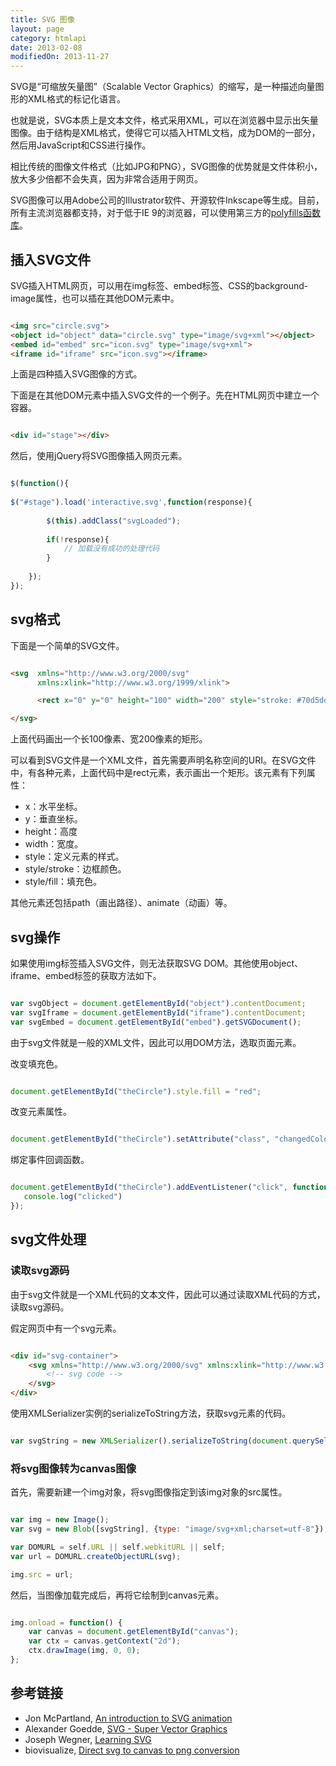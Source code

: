 ```yaml
---
title: SVG 图像
layout: page
category: htmlapi
date: 2013-02-08
modifiedOn: 2013-11-27
---
```


SVG是“可缩放矢量图”（Scalable Vector Graphics）的缩写，是一种描述向量图形的XML格式的标记化语言。

也就是说，SVG本质上是文本文件，格式采用XML，可以在浏览器中显示出矢量图像。由于结构是XML格式，使得它可以插入HTML文档，成为DOM的一部分，然后用JavaScript和CSS进行操作。

相比传统的图像文件格式（比如JPG和PNG），SVG图像的优势就是文件体积小，放大多少倍都不会失真，因为非常合适用于网页。

SVG图像可以用Adobe公司的Illustrator软件、开源软件Inkscape等生成。目前，所有主流浏览器都支持，对于低于IE 9的浏览器，可以使用第三方的[polyfills函数库](https://github.com/Modernizr/Modernizr/wiki/HTML5-Cross-browser-Polyfills#svg)。

## 插入SVG文件

SVG插入HTML网页，可以用在img标签、embed标签、CSS的background-image属性，也可以插在其他DOM元素中。

```html

<img src="circle.svg">
<object id="object" data="circle.svg" type="image/svg+xml"></object>
<embed id="embed" src="icon.svg" type="image/svg+xml">
<iframe id="iframe" src="icon.svg"></iframe>

```

上面是四种插入SVG图像的方式。

下面是在其他DOM元素中插入SVG文件的一个例子。先在HTML网页中建立一个容器。

```html

<div id="stage"></div>

```

然后，使用jQuery将SVG图像插入网页元素。

```javascript

$(function(){
 
$("#stage").load('interactive.svg',function(response){
 
        $(this).addClass("svgLoaded");
         
        if(!response){
            // 加载没有成功的处理代码
        }
 
    });
});

```

## svg格式

下面是一个简单的SVG文件。

```html

<svg  xmlns="http://www.w3.org/2000/svg"
      xmlns:xlink="http://www.w3.org/1999/xlink">

      <rect x="0" y="0" height="100" width="200" style="stroke: #70d5dd; fill: #dd524b" />

</svg>

```

上面代码画出一个长100像素、宽200像素的矩形。

可以看到SVG文件是一个XML文件，首先需要声明名称空间的URI。在SVG文件中，有各种元素，上面代码中是rect元素，表示画出一个矩形。该元素有下列属性：

- x：水平坐标。
- y：垂直坐标。
- height：高度
- width：宽度。
- style：定义元素的样式。
- style/stroke：边框颜色。
- style/fill：填充色。

其他元素还包括path（画出路径）、animate（动画）等。

## svg操作

如果使用img标签插入SVG文件，则无法获取SVG DOM。其他使用object、iframe、embed标签的获取方法如下。

```javascript

var svgObject = document.getElementById("object").contentDocument;
var svgIframe = document.getElementById("iframe").contentDocument;
var svgEmbed = document.getElementById("embed").getSVGDocument(); 

```

由于svg文件就是一般的XML文件，因此可以用DOM方法，选取页面元素。

改变填充色。

```javascript

document.getElementById("theCircle").style.fill = "red";

```

改变元素属性。

```javascript

document.getElementById("theCircle").setAttribute("class", "changedColors");

```

绑定事件回调函数。

```javascript

document.getElementById("theCircle").addEventListener("click", function() {
   console.log("clicked")
});

```

## svg文件处理

### 读取svg源码

由于svg文件就是一个XML代码的文本文件，因此可以通过读取XML代码的方式，读取svg源码。

假定网页中有一个svg元素。

```html

<div id="svg-container">
	<svg xmlns="http://www.w3.org/2000/svg" xmlns:xlink="http://www.w3.org/1999/xlink" xml:space="preserve" width="500" height="440">
		<!-- svg code -->
	</svg>
</div>

```

使用XMLSerializer实例的serializeToString方法，获取svg元素的代码。

```javascript

var svgString = new XMLSerializer().serializeToString(document.querySelector('svg'));

```

### 将svg图像转为canvas图像

首先，需要新建一个img对象，将svg图像指定到该img对象的src属性。

```javascript

var img = new Image();
var svg = new Blob([svgString], {type: "image/svg+xml;charset=utf-8"});

var DOMURL = self.URL || self.webkitURL || self;
var url = DOMURL.createObjectURL(svg);

img.src = url;

```

然后，当图像加载完成后，再将它绘制到canvas元素。

```javascript

img.onload = function() {
	var canvas = document.getElementById("canvas");
	var ctx = canvas.getContext("2d");
    ctx.drawImage(img, 0, 0);
};

```

## 参考链接

- Jon McPartland, [An introduction to SVG animation](http://bigbitecreative.com/introduction-svg-animation/)
- Alexander Goedde, [SVG - Super Vector Graphics](http://tavendo.com/blog/post/super-vector-graphics/)
- Joseph Wegner, [Learning SVG](http://flippinawesome.org/2014/02/03/learning-svg/)
- biovisualize, [Direct svg to canvas to png conversion](http://bl.ocks.org/biovisualize/8187844)

